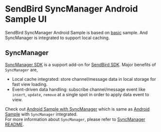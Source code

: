 SendBird SyncManager Android Sample UI
===========
SendBird SyncManager Android Sample is based on [basic](https://github.com/smilefam/SendBird-Android/tree/master/basic) sample. And SyncManager is integrated to support local caching.

## SyncManager
[SyncManager SDK](https://github.com/smilefam/sendbird-syncmanager-android) is a support add-on for [SendBird SDK](https://github.com/smilefam/SendBird-SDK-Android). Major benefits of `SyncManager` are,  
  
 * Local cache integrated: store channel/message data in local storage for fast view loading.  
 * Event-driven data handling: subscribe channel/message event like `insert`, `update`, `remove` at a single spot in order to apply data event to view.  
  
Check out [Android Sample with SyncManager](https://github.com/smilefam/SendBird-Android/tree/master/syncmanager) which is same as [Android Sample](https://github.com/smilefam/SendBird-Android) with `SyncManager` integrated.    
For more information about `SyncManager`, please refer to [SyncManager README](https://github.com/smilefam/sendbird-syncmanager-android/blob/master/README.md). 

